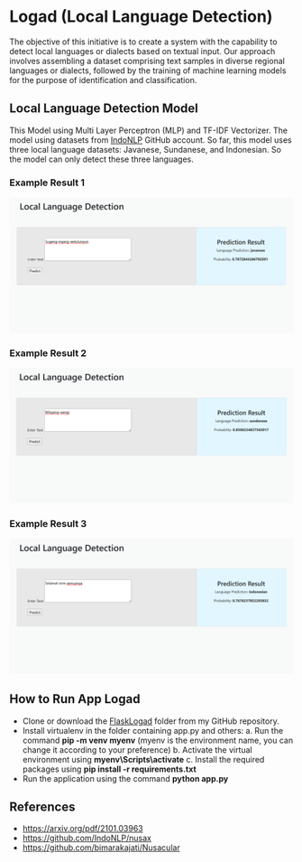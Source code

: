 # Logad (Local Language Detection)
The objective of this initiative is to create a system with the capability to detect local languages or dialects based on textual input. Our approach involves assembling a dataset comprising text samples in diverse regional languages or dialects, followed by the training of machine learning models for the purpose of identification and classification.

## Local Language Detection Model
This Model using Multi Layer Perceptron (MLP) and TF-IDF Vectorizer. The model using datasets from [IndoNLP](https://github.com/IndoNLP/nusax) GitHub account. So far, this model uses three local language datasets: Javanese, Sundanese, and Indonesian. So the model can only detect these three languages.

### Example Result 1
![Web Interface](screenshot/example_result1.PNG)

### Example Result 2
![Web Interface](screenshot/example_result2.PNG)

### Example Result 3
![Web Interface](screenshot/example_result3.PNG)

## How to Run App Logad
- Clone or download the [FlaskLogad](/FlaskLogad) folder from my GitHub repository.
- Install virtualenv in the folder containing app.py and others:
    a. Run the command **pip -m venv myenv** (myenv is the environment name, you can change it according to your preference)
    b. Activate the virtual environment using **myenv\Scripts\activate**
    c. Install the required packages using **pip install -r requirements.txt**
- Run the application using the command **python app.py**

## References
- https://arxiv.org/pdf/2101.03963
- https://github.com/IndoNLP/nusax
- https://github.com/bimarakajati/Nusacular
